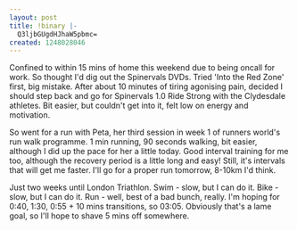 ```yaml
---
layout: post
title: !binary |-
  Q3ljbGUgdHJhaW5pbmc=
created: 1248028046
---
```

Confined to within 15 mins of home this weekend due to being oncall for work. So thought I'd dig out the Spinervals DVDs. Tried 'Into the Red Zone' first, big mistake. After about 10 minutes of tiring agonising pain, decided I should step back and go for Spinervals 1.0 Ride Strong with the Clydesdale athletes. Bit easier, but couldn't get into it, felt low on energy and motivation. 

So went for a run with Peta, her third session in week 1 of runners world's run walk programme. 1 min running, 90 seconds walking, bit easier, although I did up the pace for her a little today. Good interval training for me too, although the recovery period is a little long and easy! Still, it's intervals that will get me faster. I'll go for a proper run tomorrow, 8-10km I'd think. 

Just two weeks until London Triathlon. Swim - slow, but I can do it. Bike - slow, but I can do it. Run - well, best of a bad bunch, really. I'm hoping for 0:40, 1:30, 0:55 + 10 mins transitions, so 03:05. Obviously that's a lame goal, so I'll hope to shave 5 mins off somewhere. 
